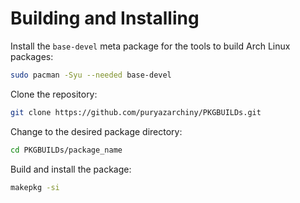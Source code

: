 # Building and Installing
Install the `base-devel` meta package for the tools to build Arch Linux packages:

```sh
sudo pacman -Syu --needed base-devel
```

Clone the repository:

```sh
git clone https://github.com/puryazarchiny/PKGBUILDs.git
```

Change to the desired package directory:

```sh
cd PKGBUILDs/package_name
```

Build and install the package:

```sh
makepkg -si
```
